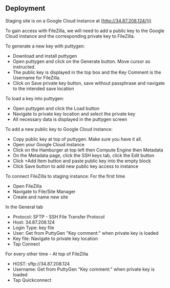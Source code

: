 ## Deployment

Staging site is on a Google Cloud instance at [http://34.87.208.124/]()

To gain access with FileZilla, we will need to add a public key to the
Google Cloud instance and the corresponding private key to FileZilla.

To generate a new key with puttygen:

- Download and install puttygen
- Open puttygen and click on the Generate button. Move cursor as instructed.
- The public key is displayed in the top box and the Key Comment is the Username for FileZilla.
- Click on Save private key button, save without passphrase and navigate to the intended save location

To load a key into puttygen:

- Open puttygen and click the Load button
- Navigate to private key location and select the private key
- All necessary data is displayed in the puttygen screen

To add a new public key to Google Cloud instance:

- Copy public key at top of puttygen. Make sure you have it all.
- Open your Google Cloud instance
- Click on the Hamburger at top left then Compute Engine then Metadata
- On the Metadata page, click the SSH keys tab, click the Edit button
- Click +Add Item button and paste public key into the empty block
- Click Save button to add new public key access to instance

To connect FileZilla to staging instance:
For the first time

- Open FileZilla
- Navigate to File/Site Manager
- Create and name new site

In the General tab

- Protocol: SFTP - SSH File Transfer Protocol
- Host: 34.87.208.124
- Login Type: key file
- User: Get from PuttyGen "Key comment:" when private key is loaded
- Key file: Navigate to private key location
- Tap Connect

For every other time - At top of FileZilla

- HOST: sftp://34.87.208.124
- Username: Get from PuttyGen "Key comment:" when private key is loaded
- Tap Quickconnect

